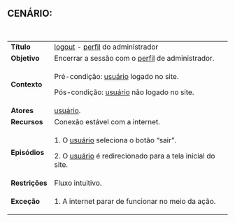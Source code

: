 ## CENÁRIO:
<br>

<table class="table table-striped border">
    <tr>
        <td>
            <b>Título</b>
        </td>
        <td>
             <a href="../../lexico/#logout">logout</a> -  <a href="../../lexico/#perfil">perfil</a> do administrador
        </td>
    </tr>
    <tr>
        <td>
            <b>Objetivo</b>
        </td>
        <td>
            Encerrar a sessão com o  <a href="../../lexico/#perfil">perfil</a> de administrador.
        </td>
    </tr>
    <tr>
        <td>
            <b>Contexto</b>
        </td>
        <td>
            <p>Pré-condição:  <a href="../../lexico/#usuario">usuário</a> logado no site.</p>
            <p>Pós-condição:  <a href="../../lexico/#usuario">usuário</a> não logado no site.</p>
        </td>
    </tr>
    <tr>
        <td>
            <b>Atores</b>
        </td>
        <td>
             <a href="../../lexico/#usuario">usuário</a>.
        </td>
    </tr>
    <tr>
        <td>
            <b>Recursos</b>
        </td>
        <td>
            Conexão estável com a internet.
        </td>
    </tr>
    <tr>
        <td>
            <b>Episódios</b>
        </td>
        <td>
            <p>1. O  <a href="../../lexico/#usuario">usuário</a> seleciona o botão “sair”.</p>
            <p>2. O  <a href="../../lexico/#usuario">usuário</a> é redirecionado para a tela inicial do site.</p>
        </td>
    </tr>
    <tr>
        <td>
            <b>Restrições</b>
        </td>
        <td>
            Fluxo intuitivo.
        </td>
    </tr>
    <tr>
        <td>
            <b>Exceção</b>
        </td>
        <td>
            <p>1. A internet parar de funcionar no meio da ação.</p> 
        </td>
    </tr>
</table>
